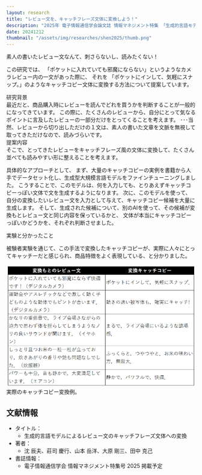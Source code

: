 ```yaml
---
layout: research
title: "レビュー文を、キャッチフレーズ文体に変換しよう！"
description: "2025年 電子情報通信学会論文誌 情報マネジメント特集 「生成的言語モデルによるレビュー文のキャッチフレーズ文体への変換」"
date: 20241212
thumbnail: "/assets/img/researches/shen2025/thumb.png"
---
```


<div class="catch">
素人の書いたレビュー文なんて、刺さらないし、読みたくない！
</div>

この研究では、
「ポケットに入れていても邪魔にならない」というようなカメラレビュー内の一文があった際に、
それを
「ポケットにインして、気軽にスナップ。」のようなキャッチコピー文体に変換する方法について提案しています。

<div class="header">研究背景</div>
最近だと、商品購入時にレビューを読んでどれを買うかを判断することが一般的になってきています。
この際に、たくさんのレビューから、自分にとって気なるポイントに言及したレビューの一部分だけをとってくることを考えます。
･･･当然、レビューから切り出しただけの１文は、素人の書いた文章を文脈を無視して取ってきただけなので、読みづらいです。

<div class="header">提案内容</div>
そこで、とってきたレビューをキャッチフレーズ風の文体に変換して、たくさん並べても読みやすい形に整えることを考えます。

具体的なアプローチとして、
まず、大量のキャッチコピーの実例を書籍から人手でデータセット化し、生成型大規模言語モデルをファインチューニングしました。
こうすることで、このモデルは、何を入力しても、とりあえずキャッチコピーっぽい文体で文を生成するようになります。
次に、このモデルを使って、自分の変換したいレビュー文を入力として与えて、キャッチコピー候補を大量に生成します。
そして、生成された候補について、別のAIを使って、その候補が変換もとレビュー文と同じ内容を保っているかと、
文体が本当にキャッチコピーっぽいかどうかを、それぞれ判断させました。

<div class="header">実験と分かったこと</div>

被験者実験を通じて、この手法で変換したキャッチコピーが、実際に人々にとってキャッチーだと感じられ、商品特徴をよく表現している、と分かりました。

![図](/assets/img/researches/shen2025/shen1.png "実際のキャッチコピー変換例")
実際のキャッチコピー変換例。



## 文献情報
- タイトル：
    - 生成的言語モデルによるレビュー文のキャッチフレーズ文体への変換
- 著者：
    - 沈 辰夫、莊司 慶行、山本 岳洋、大原 剛三、田中 克己
- 書誌情報：
    - 電子情報通信学会 情報マネジメント特集号 2025 掲載予定
